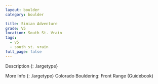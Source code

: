 ```yaml
---
layout: boulder
category: boulder

title: Simian Adventure
grade: V5
location: South St. Vrain
tags:
  - v5
  - south_st._vrain
full_page: false
---
```


Description
{: .largetype}


More Info
{: .largetype}
Colorado Bouldering: Front Range (Guidebook)
